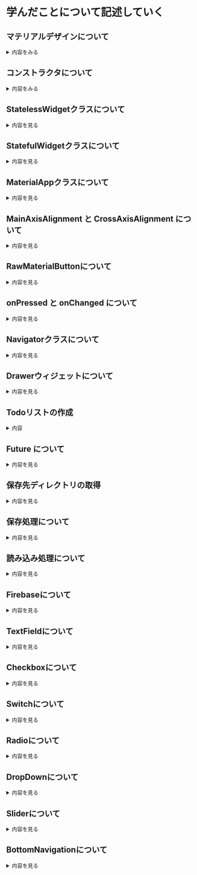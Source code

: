 # 学んだことについて記述していく

## マテリアルデザインについて
<details>
  <summary>内容をみる</summary>

  Flutter は Google が提供する UI フレームワークであり、マテリアルデザイン（Material Design）を標準で採用しています。`MaterialApp`、`Scaffold`、`AppBar` などのウィジェットが提供されており、視覚的一貫性と操作性を保った UI を構築できます。
  
  ---
  
  ## MaterialApp
  
  アプリ全体のテーマやナビゲーション設定を担うウィジェットです。
  
  ```dart
  void main() {
    runApp(MaterialApp(
      title: 'My App',
      theme: ThemeData(
        primarySwatch: Colors.blue,
      ),
      home: MyHomePage(),
    ));
  }
  ```
  
  ---
  
  ## Scaffold
  
  マテリアルデザインの基本レイアウト構造を提供するウィジェットです。
  
  ```dart
  Scaffold(
    appBar: AppBar(title: Text('ホーム')),
    body: Center(child: Text('ようこそ！')),
    floatingActionButton: FloatingActionButton(
      onPressed: () {},
      child: Icon(Icons.add),
    ),
  );
  ```
  
  ---
  
  ## AppBar
  
  画面上部に表示されるアプリバーです。タイトルやアクションアイコンを含めることができます。
  
  ```dart
  AppBar(
    title: Text('タイトル'),
    actions: [
      IconButton(
        icon: Icon(Icons.search),
        onPressed: () {},
      ),
    ],
  )
  ```
  
  ---
  
  ## FloatingActionButton
  
  主なアクションを強調するために使用される円形ボタンです。
  
  ```dart
  FloatingActionButton(
    onPressed: () {
      // アクション処理
    },
    child: Icon(Icons.add),
  )
  ```
  
  ---
  
  ## ボタンの種類
  
  ```dart
  TextButton(
    onPressed: () {},
    child: Text('Text Button'),
  )
  
  ElevatedButton(
    onPressed: () {},
    child: Text('Elevated Button'),
  )
  
  OutlinedButton(
    onPressed: () {},
    child: Text('Outlined Button'),
  )
  ```
  
  ---
  
  ## ThemeData と ColorScheme
  
  アプリ全体の見た目を設定できます。
  
  ```dart
  MaterialApp(
    theme: ThemeData(
      primarySwatch: Colors.indigo,
      brightness: Brightness.light,
    ),
  )
  ```
  
  ColorScheme を使ったカスタマイズ：
  
  ```dart
  theme: ThemeData(
    colorScheme: ColorScheme.fromSeed(seedColor: Colors.teal),
  )
  ```
  
  ---
  
  ## Material 3 (Material You) の利用
  
  Flutter 3.0以降、Material 3 に対応したテーマ指定が可能です。
  
  ```dart
  MaterialApp(
    theme: ThemeData(
      useMaterial3: true,
      colorScheme: ColorScheme.fromSeed(seedColor: Colors.green),
    ),
  )
  ```
  
  ---
  
  ## よく使うマテリアルウィジェット
  
  | ウィジェット名 | 説明 |
  |----------------|------|
  | Card           | 情報のまとまりを示すカード表示 |
  | ListTile       | リスト表示のための標準ウィジェット |
  | Dialog         | ポップアップダイアログ |
  | SnackBar       | 画面下部に一時的に表示される通知 |
  | Drawer         | ナビゲーションドロワー（サイドメニュー） |
  
  ---
  
  ## その他の注意点
  
  - Cupertino ウィジェットとの併用も可能。
  - Flutter Web やデスクトップでもマテリアルデザインをそのまま適用可能。
  - `MaterialApp.router` を使うことで Navigator 2.0 による高度なルーティングが可能。
  
  ---
  
  ## 参考リンク
  
  - https://m3.material.io/
  - https://api.flutter.dev/flutter/material/material-library.html
  - https://docs.flutter.dev/cookbook/design/themes

</details>

## コンストラクタについて
<details>
  <summary>内容をみる</summary>

  FlutterはDart言語で書かれており、クラスのインスタンス化時に使う「コンストラクタ」は非常に重要な概念です。このドキュメントでは、Dartの代表的なコンストラクタの書き方を紹介します。
  
  ---
  
  ## 基本のコンストラクタ
  
  ```dart
  class Person {
    String name;
    int age;
  
    Person(String name, int age) {
      this.name = name;
      this.age = age;
    }
  }
  ```
  
  ### 短縮記法
  
  ```dart
  class Person {
    String name;
    int age;
  
    Person(this.name, this.age);
  }
  ```
  
  ---
  
  ## 名前付きコンストラクタ
  
  ```dart
  class Person {
    String name;
    int age;
  
    Person(this.name, this.age);
  
    Person.guest() {
      name = 'Guest';
      age = 0;
    }
  }
  ```
  
  ---
  
  ## 名前付きパラメータ
  
  ```dart
  class Book {
    String title;
    String author;
  
    Book({required this.title, required this.author});
  }
  
  void main() {
    var b = Book(title: '1984', author: 'George Orwell');
  }
  ```
  
  ---
  
  ## デフォルト値
  
  ```dart
  class User {
    String name;
    bool isAdmin;
  
    User({this.name = 'Guest', this.isAdmin = false});
  }
  ```
  
  ---
  
  ## 初期化リスト（initializer list）
  
  ```dart
  class Point {
    final int x;
    final int y;
  
    Point(int a, int b) : x = a, y = b;
  }
  ```
  
  ---
  
  ## コンストラクタ内での処理
  
  ```dart
  class Timer {
    int seconds;
  
    Timer(int s) {
      if (s < 0) {
        throw ArgumentError('秒数は0以上である必要があります');
      }
      seconds = s;
    }
  }
  ```
  
  ---
  
  ## const コンストラクタ
  
  ```dart
  class Color {
    final int red;
    final int green;
    final int blue;
  
    const Color(this.red, this.green, this.blue);
  }
  
  const black = Color(0, 0, 0);
  ```
  
  ---
  
  ## コンストラクタの構文まとめ
  
  | 構文例                     | 用途                            |
  |----------------------------|---------------------------------|
  | `ClassName()`              | 通常のコンストラクタ            |
  | `ClassName.name()`         | 名前付きコンストラクタ          |
  | `ClassName({required ...})`| 名前付きパラメータ              |
  | `: field = value`          | 初期化リスト（final 変数など）  |
  | `const ClassName(...)`     | イミュータブルな定数生成        |
  
  ---
  
  ## 参考リンク
  
  - https://dart.dev/language/constructors
  - https://docs.flutter.dev/development/data-and-backend/json#creating-model-classes

</details>

## StatelessWidgetクラスについて
<details>
  <summary>内容を見る</summary>
  
  Flutter では UI を構築するために Widget クラスを継承してウィジェットを定義します。その中でも `StatelessWidget` は状態を持たないウィジェットを定義する際に使います。
  
  `StatelessWidget` は、**一度生成されると不変な UI コンポーネント**を表します。状態（State）を持たないため、ユーザーの操作などによって UI を変化させる必要がないときに使用します。
  
  ---
  
  ## 最小の StatelessWidget の例
  
  ```dart
  import 'package:flutter/material.dart';
  
  void main() {
    runApp(MyApp());
  }
  
  class MyApp extends StatelessWidget {
    @override
    Widget build(BuildContext context) {
      return MaterialApp(
        title: 'Stateless Demo',
        home: MyHomePage(),
      );
    }
  }
  
  class MyHomePage extends StatelessWidget {
    @override
    Widget build(BuildContext context) {
      return Scaffold(
        appBar: AppBar(title: Text('ホーム')),
        body: Center(
          child: Text('これは StatelessWidget の例です'),
        ),
      );
    }
  }
  ```
  
  ---
  
  ## 特徴
  
  - クラスは `StatelessWidget` を継承する
  - `build(BuildContext context)` メソッドをオーバーライドする
  - UI を返す
  - 外部から受け取ったパラメータ（final）で UI を構築する
  
  ---
  
  ## プロパティ付きの例
  
  ```dart
  class Greeting extends StatelessWidget {
    final String name;
  
    const Greeting({required this.name});
  
    @override
    Widget build(BuildContext context) {
      return Text('こんにちは、$name さん');
    }
  }
  ```
  
  使用例：
  
  ```dart
  Greeting(name: '太郎');
  ```
  
  ---
  
  ## StatelessWidget と StatefulWidget の違い
  
  | 比較項目       | StatelessWidget                   | StatefulWidget                    |
  |----------------|-----------------------------------|-----------------------------------|
  | 状態管理       | 不可（変更なし）                  | 可能（setStateで変更）            |
  | UIの更新        | 外部からの変更でのみ               | 内部状態の変化でUI更新が可能       |
  | パフォーマンス | 高い                              | 状態更新のたびに再構築が必要       |
  | 用途例         | ラベルやアイコン、ボタンなど      | 入力フォーム、タブ、アニメーションなど |
  
  ---
  
  ## StatelessWidget が適している場面
  
  - 静的なテキストや画像表示
  - 表示内容がプロパティのみで決まる UI
  - 一度表示すれば変更されないウィジェット
  
  ---
  
  ## 参考リンク
  
  - https://api.flutter.dev/flutter/widgets/StatelessWidget-class.html
  - https://docs.flutter.dev/development/ui/widgets-intro

</details>

## StatefulWidgetクラスについて
<details>
  <summary>内容を見る</summary>
  
  Flutter では、状態（State）を持つウィジェットを作成するときに `StatefulWidget` クラスを使います。`StatefulWidget` はユーザー操作やデータの変化に応じて UI を動的に更新できるウィジェットです。
  
  ---
  
  ## StatefulWidget の基本構造
  
  `StatefulWidget` は2つのクラスで構成されます。
  
  1. `StatefulWidget` クラス本体（不変部分）  
  2. 状態を管理する `State` クラス（可変部分）
  
  ---
  
  ## 最小の StatefulWidget の例
  
  ```dart
  import 'package:flutter/material.dart';
  
  void main() {
    runApp(MyApp());
  }
  
  class MyApp extends StatelessWidget {
    @override
    Widget build(BuildContext context) {
      return MaterialApp(
        title: 'Stateful Demo',
        home: CounterPage(),
      );
    }
  }
  
  class CounterPage extends StatefulWidget {
    @override
    _CounterPageState createState() => _CounterPageState();
  }
  
  class _CounterPageState extends State<CounterPage> {
    int _counter = 0;
  
    void _increment() {
      setState(() {
        _counter++;  // 状態を更新するとUIが再構築される
      });
    }
  
    @override
    Widget build(BuildContext context) {
      return Scaffold(
        appBar: AppBar(title: Text('StatefulWidgetの例')),
        body: Center(
          child: Text(
            'ボタンが押された回数: $_counter',
            style: TextStyle(fontSize: 24),
          ),
        ),
        floatingActionButton: FloatingActionButton(
          onPressed: _increment,
          child: Icon(Icons.add),
        ),
      );
    }
  }
  ```
  
  ---
  
  ## 特徴
  
  - `StatefulWidget` は不変であり、実際の状態の変更は `State` クラス内で管理
  - 状態を変化させたいときは `setState()` メソッドを呼び出す
  - `setState()` を呼ぶと `build()` が再実行され、UIが更新される
  
  ---
  
  ## `StatefulWidget` と `StatelessWidget` の違い
  
  | 項目                 | StatefulWidget                     | StatelessWidget                   |
  |----------------------|----------------------------------|---------------------------------|
  | 状態の有無           | 状態を持ち、変更可能              | 状態を持たず不変                 |
  | UIの更新トリガー     | `setState()`で状態を変更すると再構築 | プロパティが変わったときのみ再構築 |
  | 用途例               | 入力フォーム、カウンター、アニメーション | 静的テキストや画像、アイコン     |
  
  ---
  
  ## 状態を持つウィジェット作成のポイント
  
  - `StatefulWidget` クラスは不変で軽量にする  
  - 状態を持つロジックは必ず `State` クラスに書く  
  - UIの再描画は `setState()` で通知する
  
  ---
  
  ## 参考リンク
  
  - https://api.flutter.dev/flutter/widgets/StatefulWidget-class.html  
  - https://docs.flutter.dev/development/ui/interactive  

</details>

## MaterialAppクラスについて
<details>
  <summary>内容を見る</summary>

  `MaterialApp` は Flutter のマテリアルデザインアプリのルートとなるウィジェットです。アプリ全体のテーマ設定やナビゲーション、ローカライズなど、多くの機能を一元的に管理します。
  
  ---
  
  ## 主な役割と特徴
  
  - アプリのタイトルやテーマを設定する
  - ルーティング（画面遷移）の管理
  - ローカライズ（多言語対応）の設定
  - マテリアルデザインの基本設定をまとめる
  - デフォルトのフォントやスタイルを提供
  
  ---
  
  ## 基本的な使い方
  
  ```dart
  import 'package:flutter/material.dart';
  
  void main() {
    runApp(MaterialApp(
      title: 'My Flutter App',
      theme: ThemeData(
        primarySwatch: Colors.blue,
      ),
      home: MyHomePage(),
    ));
  }
  
  class MyHomePage extends StatelessWidget {
    @override
    Widget build(BuildContext context) {
      return Scaffold(
        appBar: AppBar(
          title: Text('ホーム'),
        ),
        body: Center(
          child: Text('MaterialAppの基本例'),
        ),
      );
    }
  }
  ```
  
  ---
  
  ## 主なプロパティ
  
  | プロパティ名        | 説明                                        |
  |--------------------|---------------------------------------------|
  | `title`            | アプリのタイトル（主にタスクスイッチャーに表示） |
  | `theme`            | アプリ全体のテーマを設定（色やフォントなど）       |
  | `darkTheme`        | ダークモード時のテーマ設定                       |
  | `themeMode`        | 明るいテーマとダークテーマの切替設定               |
  | `home`             | 最初に表示するウィジェット                         |
  | `routes`           | 名前付きルートのマップ（画面遷移先の登録）           |
  | `initialRoute`     | 最初に表示するルートの名前                           |
  | `navigatorKey`     | ナビゲーターのグローバルキー                         |
  | `localizationsDelegates` | 多言語対応のためのローカライズデリゲート               |
  | `debugShowCheckedModeBanner` | デバッグ時の「DEBUG」バナーの表示切替（falseで非表示）   |
  | `useMaterial3`     | Material Design 3 (Material You) の有効化           |
  
  ---
  
  ## ルーティング例
  
  ```dart
  MaterialApp(
    initialRoute: '/',
    routes: {
      '/': (context) => HomePage(),
      '/settings': (context) => SettingsPage(),
    },
  )
  ```
  
  ---
  
  ## Material 3 の有効化
  
  Flutter 3.x以降では `useMaterial3` を true にすることで Material You デザインが適用されます。
  
  ```dart
  MaterialApp(
    theme: ThemeData(
      useMaterial3: true,
      colorScheme: ColorScheme.fromSeed(seedColor: Colors.indigo),
    ),
    home: MyHomePage(),
  )
  ```
  
  ---
  
  ## 参考リンク
  
  - https://api.flutter.dev/flutter/material/MaterialApp-class.html  
  - https://docs.flutter.dev/development/ui/widgets/material#materialapp

</details>

## MainAxisAlignment と CrossAxisAlignment について

<details>
  <summary>内容を見る</summary>

  Flutter のレイアウトウィジェット（特に `Row` や `Column`）でよく使う配置方法を指定するための列挙型です。
  
  ---
  
  ## MainAxisAlignment
  
  - メイン軸（`Row` の場合は水平方向、`Column` の場合は垂直方向）に沿った子ウィジェットの配置方法を指定します。
  
  ### 主な値
  
  | 値                   | 説明                             |
  |----------------------|----------------------------------|
  | `start`              | メイン軸の開始位置に揃える       |
  | `end`                | メイン軸の終了位置に揃える       |
  | `center`             | メイン軸の中央に揃える           |
  | `spaceBetween`       | 子ウィジェット間のスペースを均等に配分（端は詰める） |
  | `spaceAround`        | 子ウィジェット間のスペースを均等に配分（端も同等のスペース） |
  | `spaceEvenly`        | 子ウィジェット間のスペースと端のスペースを均等に配分 |
  
  ### 例
  
  ```dart
  Row(
    mainAxisAlignment: MainAxisAlignment.spaceBetween,
    children: [
      Text('左'),
      Text('中央'),
      Text('右'),
    ],
  )
  ```
  
  ---
  
  ## CrossAxisAlignment
  
  - クロス軸（`Row` の場合は垂直方向、`Column` の場合は水平方向）に沿った子ウィジェットの配置方法を指定します。
  
  ### 主な値
  
  | 値                   | 説明                             |
  |----------------------|----------------------------------|
  | `start`              | クロス軸の開始位置に揃える       |
  | `end`                | クロス軸の終了位置に揃える       |
  | `center`             | クロス軸の中央に揃える           |
  | `stretch`            | クロス軸方向に子ウィジェットを引き伸ばす（最大サイズ） |
  | `baseline`           | 文字のベースラインに揃える（テキストがある場合） |
  
  ### 例
  
  ```dart
  Column(
    crossAxisAlignment: CrossAxisAlignment.start,
    children: [
      Text('左揃えテキスト1'),
      Text('左揃えテキスト2'),
    ],
  )
  ```
  
  ---
  
  ## Row と Column のメイン軸とクロス軸
  
  | ウィジェット | メイン軸           | クロス軸           |
  |--------------|--------------------|--------------------|
  | `Row`        | 水平方向（左右）    | 垂直方向（上下）    |
  | `Column`     | 垂直方向（上下）    | 水平方向（左右）    |
  
  ---
  
  ## まとめ
  
  - `mainAxisAlignment` は子ウィジェットの**主方向**の配置を制御
  - `crossAxisAlignment` は子ウィジェットの**直交方向**の配置を制御
  - どちらも適切に設定することで柔軟なレイアウトが可能になる
  
  ---
  
  ## 参考リンク
  
  - https://api.flutter.dev/flutter/rendering/MainAxisAlignment.html  
  - https://api.flutter.dev/flutter/rendering/CrossAxisAlignment.html  
  - https://docs.flutter.dev/development/ui/layout/tutorial#alignment-and-positioning

</details>

## RawMaterialButtonについて

<details>
  <summary>内容を見る</summary>

  `RawMaterialButton` は Flutter のマテリアルデザインボタンの低レベルな構成ウィジェットです。  
  `ElevatedButton` や `TextButton` のような高レベルのボタンウィジェットのカスタマイズ版として使われ、より自由に見た目や動作を細かく制御できます。
  
  ---
  
  ## 特徴
  
  - ボタンのビルドに必要な最低限の機能を持つ
  - デフォルトのスタイルはなく、見た目を完全に自由にカスタマイズ可能
  - サイズ、形状、色、影、マテリアルの効果を自分で設定する必要がある
  - 高度なカスタムボタンを作りたいときに利用
  
  ---
  
  ## 基本的な使い方
  
  ```dart
  RawMaterialButton(
    onPressed: () {
      print('RawMaterialButton pressed');
    },
    fillColor: Colors.blue,
    shape: RoundedRectangleBorder(
      borderRadius: BorderRadius.circular(12.0),
    ),
    constraints: BoxConstraints(
      minWidth: 100,
      minHeight: 40,
    ),
    child: Text(
      'カスタムボタン',
      style: TextStyle(color: Colors.white),
    ),
  )
  ```
  
  ---
  
  ## 主なプロパティ
  
  | プロパティ名      | 説明                                      |
  |------------------|-------------------------------------------|
  | `onPressed`      | ボタンが押されたときのコールバック       |
  | `onLongPress`    | 長押し時のコールバック                    |
  | `fillColor`      | ボタンの背景色                            |
  | `shape`          | ボタンの形状（角丸や丸形など）            |
  | `elevation`      | ボタンの影の高さ                          |
  | `constraints`    | サイズの制約（最小・最大幅や高さ）        |
  | `padding`        | 内側の余白                                |
  | `child`          | ボタン内に表示するウィジェット            |
  | `focusColor`     | フォーカス時の色                          |
  | `hoverColor`     | ホバー時の色（Webやデスクトップ用）      |
  | `highlightColor` | 押下時のハイライト色                      |
  
  ---
  
  ## 注意点
  
  - スタイルや動作を自分で細かく設定する必要があるため、通常は `ElevatedButton` などの高レベルボタンで十分な場合が多い
  - `RawMaterialButton` はカスタムUIや特殊なアニメーションを実装したい場合に使うことが多い
  
  ---
  
  ## 参考リンク
  
  - https://api.flutter.dev/flutter/material/RawMaterialButton-class.html  
  - https://flutter.dev/docs/development/ui/widgets/material#rawmaterialbutton


</details>

## onPressed と onChanged について

<details>
  <summary>内容を見る</summary>

  Flutter のウィジェットでユーザー操作に応じて処理を行うために使うコールバック関数の代表例が `onPressed` と `onChanged` です。
  
  ---
  
  ## onPressed
  
  - 主に **ボタン系ウィジェット**（`ElevatedButton`、`TextButton`、`IconButton`、`RawMaterialButton` など）で使用される  
  - ボタンが「押されたとき」に呼ばれる関数（コールバック）を設定する  
  - 型は `void Function()?`（戻り値なし、引数なしの関数）  
  - `null` を渡すとボタンが無効化される（押せなくなる）
  
  ### 例
  
  ```dart
  ElevatedButton(
    onPressed: () {
      print('ボタンが押されました');
    },
    child: Text('押してね'),
  )
  ```
  
  ---
  
  ## onChanged
  
  - 主に **入力系ウィジェット**（`TextField`、`Slider`、`Switch`、`DropdownButton` など）で使われる  
  - ユーザーが値を変更したときに呼ばれるコールバック  
  - 型は変更対象に応じて異なるが、一般的には引数に新しい値を受け取り戻り値なしの関数  
  
  ### 例：TextField
  
  ```dart
  TextField(
    onChanged: (String value) {
      print('入力値が変更されました: $value');
    },
  )
  ```
  
  ### 例：Slider
  
  ```dart
  Slider(
    value: _currentValue,
    min: 0,
    max: 100,
    onChanged: (double newValue) {
      setState(() {
        _currentValue = newValue;
      });
    },
  )
  ```
  
  ---
  
  ## 違いのまとめ
  
  | 項目         | onPressed                  | onChanged                          |
  |--------------|----------------------------|----------------------------------|
  | 対象ウィジェット | ボタン系                     | 入力系（TextField、Sliderなど）     |
  | 呼び出しタイミング | ボタンが押された瞬間          | ユーザーが値を変更したとき           |
  | 関数の引数    | なし                       | 新しい値（型はウィジェットによる）  |
  | 役割         | イベントのトリガー           | 値の変更を監視・反映                |
  
  ---
  
  ## 参考リンク
  
  - https://api.flutter.dev/flutter/material/ElevatedButton/onPressed.html  
  - https://api.flutter.dev/flutter/widgets/TextField/onChanged.html  
  - https://docs.flutter.dev/development/ui/interactive  


</details>

## Navigatorクラスについて

<details>
  <summary>内容を見る</summary>

   [Navigatorクラス](https://github.com/9kaede12/MobileAppDev/blob/main/Navigator.dart)
   
  `Navigator` は Flutter の画面遷移（ルーティング）を管理するクラスです。  
  スタック構造を使い、画面（ページ）を積み重ねたり戻ったりする操作を扱います。
  
  ---
  
  ## 基本的な役割
  
  - 新しい画面を「プッシュ（積む）」して遷移する  
  - 現在の画面を「ポップ（取り除く）」して戻る  
  - 画面遷移の履歴（スタック）を管理
  
  ---
  
  ## 画面遷移の基本例
  
  ```dart
  // 画面Aから画面Bへ遷移する
  Navigator.push(
    context,
    MaterialPageRoute(builder: (context) => ScreenB()),
  );
  
  // 画面Bから前の画面に戻る
  Navigator.pop(context);
  ```
  
  ---
  
  ## push と pop の説明
  
  | メソッド       | 説明                        |
  |----------------|-----------------------------|
  | `push`         | 新しい画面をスタックに積む  |
  | `pop`          | 現在の画面をスタックから外す（前の画面に戻る） |
  | `pushReplacement` | 現在の画面を新しい画面で置き換える（戻れなくなる） |
  | `pushNamed`    | 名前付きルートで遷移する    |
  | `popUntil`     | 指定した条件の画面まで戻る  |
  
  ---
  
  ## 名前付きルートの使用例
  
  `MaterialApp` の `routes` にルート名とウィジェットを登録しておく
  
  ```dart
  MaterialApp(
    initialRoute: '/',
    routes: {
      '/': (context) => HomePage(),
      '/settings': (context) => SettingsPage(),
    },
  );
  ```
  
  画面遷移は
  
  ```dart
  Navigator.pushNamed(context, '/settings');
  ```
  
  ---
  
  ## 戻り値を受け取る遷移
  
  画面Bから戻る際に結果を返し、画面Aで受け取る例
  
  ```dart
  // 画面A
  final result = await Navigator.push(
    context,
    MaterialPageRoute(builder: (context) => ScreenB()),
  );
  print('画面Bからの結果: $result');
  ```
  
  ```dart
  // 画面B
  Navigator.pop(context, 'データを返す');
  ```
  
  ---
  
  ## Navigatorのグローバルキー
  
  複雑なアプリで Navigator にアクセスしたい場合に使う
  
  ```dart
  final GlobalKey<NavigatorState> navigatorKey = GlobalKey<NavigatorState>();
  
  MaterialApp(
    navigatorKey: navigatorKey,
    home: HomePage(),
  );
  
  // キーからNavigatorを使う
  navigatorKey.currentState?.pushNamed('/settings');
  ```
  
  ---
  
  ## 参考リンク
  
  - https://api.flutter.dev/flutter/widgets/Navigator-class.html  
  - https://docs.flutter.dev/cookbook/navigation/navigation-basics  
  - https://flutter.dev/docs/development/ui/navigation

</details>

## Drawerウィジェットについて

<details>
  <summary>内容を見る</summary>

  `Drawer` は画面の左（または右）側からスライドインするナビゲーション用のサイドメニューです。  
  マテリアルデザインで一般的に使われるナビゲーションメニューとして利用されます。
  
  ---
  
  ## 基本的な使い方
  
  `Scaffold` の `drawer` プロパティに `Drawer` ウィジェットを指定します。
  
  ```dart
  Scaffold(
    appBar: AppBar(
      title: Text('Drawer の例'),
    ),
    drawer: Drawer(
      child: ListView(
        padding: EdgeInsets.zero,
        children: [
          DrawerHeader(
            decoration: BoxDecoration(
              color: Colors.blue,
            ),
            child: Text(
              'メニュー',
              style: TextStyle(
                color: Colors.white,
                fontSize: 24,
              ),
            ),
          ),
          ListTile(
            leading: Icon(Icons.home),
            title: Text('ホーム'),
            onTap: () {
              // 画面遷移や処理をここに記述
              Navigator.pop(context); // Drawerを閉じる
            },
          ),
          ListTile(
            leading: Icon(Icons.settings),
            title: Text('設定'),
            onTap: () {
              Navigator.pop(context);
            },
          ),
        ],
      ),
    ),
    body: Center(child: Text('Drawerを使ったレイアウト')),
  );
  ```
  
  ---
  
  ## 主な構成要素
  
  | ウィジェット名   | 説明                                   |
  |------------------|----------------------------------------|
  | `Drawer`         | サイドメニュー全体のコンテナ           |
  | `DrawerHeader`   | Drawerのヘッダー部分（ユーザー情報等） |
  | `ListView`       | メニュー項目をリスト表示                 |
  | `ListTile`       | メニューの各アイテム                     |
  
  ---
  
  ## Drawerの開閉操作
  
  - アプリバーの左上に自動的にハンバーガーメニューアイコンが表示される  
  - アイコンや画面端をスワイプすることで開閉可能  
  - `Navigator.pop(context)` で Drawer を閉じる
  
  ---
  
  ## 右側にDrawerを表示する場合
  
  `Scaffold` の `endDrawer` プロパティに指定します。
  
  ```dart
  Scaffold(
    endDrawer: Drawer(
      // 右側からスライドインするDrawer
    ),
  );
  ```
  
  ---
  
  ## Drawerのカスタマイズ
  
  - 背景色や形状は `Drawer` 内のコンテナや装飾で自由に設定可能  
  - メニューアイテムは `ListTile` を複数使い、アイコンやテキスト、タップ時の処理を指定する
  
  ---
  
  ## 参考リンク
  
  - https://api.flutter.dev/flutter/material/Drawer-class.html  
  - https://docs.flutter.dev/cookbook/design/drawer  
  - https://flutter.dev/docs/cookbook/design/navigation-drawer


</details>

## Todoリストの作成
<details>
   <summary>内容</summary>

   [flutterstudio](https://flutterstudio.app/)を参考にウィジェットを選びました。  
   ウィジェットを組み合わせていく上で、つまづいたところに関してはchatgptを活用して解決を行なっていきました。  
   ### 現状の機能
   1. チェックボックスの追加
      チェックボックスを追加してチェックをつけるとタスクに取り消し線が入ります。
   2. 削除ボタンの追加
      削除ボタンを追加して終わったタスクを消すことができるようにしました。
   3. ファイルの保存・読み込み処理の追加
      保存と読み込みボタンを追加して、登録したタスクをファイルに保存・読み込みができるようにしました。
   
   実際のコードは[こちら](https://github.com/9kaede12/MobileAppDev/blob/main/TodoList.dart)です。
</details>

## Future について

<details>
  <summary>内容を見る</summary>

  `Future` は Dart における非同期処理の結果を表すオブジェクトです。  
  非同期処理の完了（成功または失敗）を待ち、その結果を受け取るために使います。
  
  ---
  
  ## Futureの基本概念
  
  - 非同期処理の完了後に値を返すことを約束するオブジェクト  
  - 処理が成功すれば値を返し、失敗すればエラーを返す  
  - まだ完了していない処理を表すため、すぐに結果は得られない
  
  ---
  
  ## Futureの生成例
  
  ```dart
  Future<String> fetchUserOrder() {
    return Future.delayed(Duration(seconds: 2), () => 'コーヒー');
  }
  ```
  
  上記は、2秒後に文字列 `'コーヒー'` を返す Future を返します。
  
  ---
  
  ## Futureの利用方法
  
  ### 1. `then` と `catchError` を使う
  
  ```dart
  fetchUserOrder().then((order) {
    print('注文: $order');
  }).catchError((error) {
    print('エラー: $error');
  });
  ```
  
  ### 2. `async` / `await` を使う（推奨）
  
  ```dart
  Future<void> example() async {
    try {
      String order = await fetchUserOrder();
      print('注文: $order');
    } catch (error) {
      print('エラー: $error');
    }
  }
  ```
  
  ---
  
  ## Futureの状態
  
  | 状態           | 説明                       |
  |----------------|----------------------------|
  | Uncompleted    | 処理がまだ完了していない状態 |
  | Completed      | 処理が成功し結果が得られた状態 |
  | Completed with Error | 処理が失敗しエラーが発生した状態 |
  
  ---
  
  ## FutureとUIの連携
  
  Flutterでは、`FutureBuilder` ウィジェットを使って非同期処理の結果をUIに反映できます。
  
  ```dart
  FutureBuilder<String>(
    future: fetchUserOrder(),
    builder: (context, snapshot) {
      if (snapshot.connectionState == ConnectionState.waiting) {
        return CircularProgressIndicator();
      } else if (snapshot.hasError) {
        return Text('エラー: ${snapshot.error}');
      } else if (snapshot.hasData) {
        return Text('注文: ${snapshot.data}');
      } else {
        return Text('データなし');
      }
    },
  );
  ```
  
  ---
  
  ## まとめ
  
  - `Future` は非同期処理の結果を表現するオブジェクト  
  - `async` / `await` で直感的に非同期処理を書ける  
  - UIで非同期処理結果を扱う場合は `FutureBuilder` が便利
  
  ---
  
  ## 参考リンク
  
  - https://dart.dev/codelabs/async-await  
  - https://api.flutter.dev/flutter/widgets/FutureBuilder-class.html  
  - https://docs.flutter.dev/cookbook/networking/fetch-data


</details>

## 保存先ディレクトリの取得

<details>
  <summary>内容を見る</summary>

  Flutterアプリで**ファイルの読み書き**を行う際には、ユーザーがアクセスできるディレクトリではなく、  
  アプリ専用の「**書き込み可能なディレクトリ**」を使う必要があります。
  
  そのために使うのが、`path_provider` パッケージの `getApplicationDocumentsDirectory()` メソッドです。
  
  ---
  
  ### 使用例
  
  ```dart
  import 'package:path_provider/path_provider.dart';
  
  Future<void> getDirectoryPath() async {
    final dir = await getApplicationDocumentsDirectory();
    print('保存先ディレクトリ: ${dir.path}');
  }
  ```
  このコードでは、非同期でディレクトリを取得し、アプリ内のファイル保存場所として使用できます。

</details>

## 保存処理について

<details>
  <summary>内容を見る</summary>

  Flutterアプリでタスクリストなどのデータをローカルに保存する際、  
  データを **JSON形式** に変換してテキストファイルに書き込むのが一般的です。
  
  以下はその一例です。
  
  ---
  
  ### 処理内容
  
  1. `List<Task>` → `List<Map<String, dynamic>>` に変換（`toJson()`）
  2. それを `jsonEncode()` で文字列に変換
  3. ファイルに書き込む（`writeAsString()`）
  
  ---
  
  ### 保存処理のコード例
  
  ```dart
  final jsonStr = jsonEncode(_tasks.map((t) => t.toJson()).toList());
  await file.writeAsString(jsonStr);
  ```
</details>

## 読み込み処理について

<details>
  <summary>内容を見る</summary>

  Flutterアプリで保存したJSONファイルからタスクリストを読み込む際の基本的な処理です。
  
  ---
  
  ### 処理の流れ
  
  1. ファイルを非同期でテキストとして読み込む  
  2. 読み込んだJSON文字列を `jsonDecode()` で `List<Map>` に変換  
  3. 各Mapを `Task.fromJson()` で `Task` インスタンスに復元  
  4. 既存の `_tasks` リストをクリアし、新しいタスク群で更新  
  5. `setState()` を呼んでUIを更新
  
  ---
  
  ### コード例
  
  ```dart
  final contents = await file.readAsString();
  final jsonData = jsonDecode(contents);
  _tasks.clear();
  _tasks.addAll((jsonData as List).map((e) => Task.fromJson(e)));
  setState(() {});
  ```
</details>

## Firebaseについて
<details>
  <summary>内容を見る</summary>

  FirebaseはFlutterと同じくGoogleが中心となって開発を進めているため、相性の良い組み合わせと言えます。

  ### Firebaseに登録
  Firebaseにアカウント登録していない場合は、[Firebase](https://firebase.google.com/?hl=ja) このリンクから登録ができます。
</details>

## TextFieldについて
<details>
  <summary>内容を見る</summary>

  `TextField` は Flutter でテキスト入力を行うための基本的なウィジェットです。  
  フォーム、検索バー、チャット欄など、あらゆる入力インターフェースで使用されます。
  
  ---
  
  ## 基本的な使い方
  
  ```dart
  TextField(
    decoration: InputDecoration(
      labelText: 'ユーザー名',
      border: OutlineInputBorder(),
    ),
  )
  ```
  
  ---
  
  ## 主なプロパティ
  
  | プロパティ名         | 説明 |
  |----------------------|------|
  | `controller`         | 入力値を取得・操作するための `TextEditingController` を指定 |
  | `onChanged`          | 入力値が変更されたときに呼ばれるコールバック |
  | `onSubmitted`        | キーボードの「完了」や「Enter」が押されたときに呼ばれる |
  | `decoration`         | プレースホルダやラベル、アイコンなどの装飾を指定 |
  | `keyboardType`       | 入力タイプ（例: `TextInputType.number`）を指定 |
  | `obscureText`        | パスワード入力などで文字を伏せる場合に使用（true にする） |
  | `maxLines`           | 入力可能な行数（デフォルトは1） |
  | `enabled`            | 入力を無効化する（false にすると読み取り専用） |
  
  ---
  
  ## 入力値の取得と制御：TextEditingController の利用
  
  ```dart
  final TextEditingController _controller = TextEditingController();
  
  TextField(
    controller: _controller,
  )
  
  ...
  
  // 入力値を取得
  print(_controller.text);
  
  // 入力値を設定
  _controller.text = '初期値';
  ```
  
  ---
  
  ## onChanged の利用例
  
  ```dart
  TextField(
    onChanged: (text) {
      print('現在の入力: $text');
    },
  )
  ```
  
  ---
  
  ## パスワード入力にする
  
  ```dart
  TextField(
    obscureText: true,
    decoration: InputDecoration(
      labelText: 'パスワード',
    ),
  )
  ```
  
  ---
  
  ## 装飾を追加する（InputDecoration）
  
  ```dart
  TextField(
    decoration: InputDecoration(
      labelText: '検索',
      hintText: 'キーワードを入力',
      prefixIcon: Icon(Icons.search),
      border: OutlineInputBorder(),
    ),
  )
  ```
  
  ---
  
  ## TextFormField との違い
  
  | ウィジェット名     | 用途・特徴 |
  |--------------------|------------|
  | `TextField`        | 軽量な入力欄。単体で使用可能。 |
  | `TextFormField`    | フォーム用。バリデーションや `Form` と連携可能。 |
  
  ---
  
  ## 注意点
  
  - 複雑なバリデーションやフォーム管理を行う場合は `TextFormField` + `Form` を使うのが推奨
  - 必要に応じてフォーカス制御には `FocusNode` を使う
  
  ---
  
  ## 参考リンク
  
  - https://api.flutter.dev/flutter/material/TextField-class.html  
  - https://docs.flutter.dev/cookbook/forms/text-input  
  - https://dart.dev/guides/libraries/library-tour#implementing-advanced-forms

</details>

## Checkboxについて
<details>
  <summary>内容を見る</summary>

  `Checkbox` はオン・オフの状態を切り替えるトグル（チェックボックス）ウィジェットです。  
  ユーザーによる選択・非選択の状態を管理するために使用されます。
  
  ---
  
  ## 基本的な使い方
  
  ```dart
  bool _isChecked = false;
  
  Checkbox(
    value: _isChecked,
    onChanged: (bool? newValue) {
      setState(() {
        _isChecked = newValue!;
      });
    },
  )
  ```
  
  ---
  
  ## 主なプロパティ
  
  | プロパティ名     | 説明 |
  |------------------|------|
  | `value`          | チェック状態（`true` / `false`）を指定 |
  | `onChanged`      | チェック状態が変更されたときに呼ばれる関数 |
  | `activeColor`    | チェック時の色 |
  | `checkColor`     | チェックマーク自体の色 |
  | `tristate`       | `null` を含む三状態 (`true`, `false`, `null`) を許可するかどうか |
  
  ---
  
  ## Checkbox と Text を組み合わせる（Row を使用）
  
  ```dart
  Row(
    children: [
      Checkbox(
        value: _isChecked,
        onChanged: (bool? value) {
          setState(() {
            _isChecked = value!;
          });
        },
      ),
      Text('利用規約に同意する'),
    ],
  )
  ```
  
  ---
  
  ## 三状態チェックボックスの例（`tristate`）
  
  ```dart
  bool? _isChecked = null;
  
  Checkbox(
    value: _isChecked,
    tristate: true,
    onChanged: (bool? value) {
      setState(() {
        _isChecked = value;
      });
    },
  )
  ```
  
  ---
  
  ## チェックボックスの無効化（`onChanged: null`）
  
  ```dart
  Checkbox(
    value: true,
    onChanged: null, // 無効化されてユーザー操作不可
  )
  ```
  
  ---
  
  ## チェックボックスとリスト（ListTile）を組み合わせる
  
  ```dart
  CheckboxListTile(
    title: Text('メール通知を受け取る'),
    value: _isChecked,
    onChanged: (bool? value) {
      setState(() {
        _isChecked = value!;
      });
    },
  )
  ```
  
  ---
  
  ## 注意点
  
  - `Checkbox` はステート（状態）を管理するため、`StatefulWidget` 内で使うのが一般的  
  - 状態の管理には `StatefulWidget` または状態管理パッケージ（Provider, Riverpod など）を利用可能  
  - ユーザーが誤って無効状態と誤解しないよう、無効化する場合は適切に説明をつけると良い
  
  ---
  
  ## 参考リンク
  
  - https://api.flutter.dev/flutter/material/Checkbox-class.html  
  - https://api.flutter.dev/flutter/material/CheckboxListTile-class.html  
  - https://docs.flutter.dev/cookbook/forms/checkbox

</details>

## Switchについて
<details>
  <summary>内容を見る</summary>

  `Switch` は 2 状態（オン/オフ）を切り替えるためのトグルスイッチです。  
  設定画面などでよく使われます。
  
  ---
  
  ## 基本的な使い方
  
  ```dart
  bool _isSwitched = false;
  
  Switch(
    value: _isSwitched,
    onChanged: (bool value) {
      setState(() {
        _isSwitched = value;
      });
    },
  )
  ```
  
  ---
  
  ## 主なプロパティ
  
  | プロパティ名     | 説明 |
  |------------------|------|
  | `value`          | スイッチの現在の状態（`true` / `false`）を指定 |
  | `onChanged`      | 状態が変更されたときに呼ばれる関数 |
  | `activeColor`    | スイッチがオンのときの色 |
  | `activeTrackColor` | トラック部分の色（オン時） |
  | `inactiveThumbColor` | スイッチがオフのときのつまみの色 |
  | `inactiveTrackColor` | オフ時のトラックの色 |
  
  ---
  
  ## Switch とテキストの組み合わせ（Row を使用）
  
  ```dart
  Row(
    mainAxisAlignment: MainAxisAlignment.spaceBetween,
    children: [
      Text('通知を受け取る'),
      Switch(
        value: _isSwitched,
        onChanged: (bool value) {
          setState(() {
            _isSwitched = value;
          });
        },
      ),
    ],
  )
  ```
  
  ---
  
  ## 無効化されたスイッチ
  
  ```dart
  Switch(
    value: true,
    onChanged: null, // 無効（ユーザー操作不可）
  )
  ```
  
  ---
  
  ## SwitchListTile を使った例
  
  ```dart
  SwitchListTile(
    title: Text('Bluetooth'),
    subtitle: Text('Bluetooth機能を有効にする'),
    value: _isSwitched,
    onChanged: (bool value) {
      setState(() {
        _isSwitched = value;
      });
    },
  )
  ```
  
  ---
  
  ## 注意点
  
  - `Switch` は `StatefulWidget` 内で使用して状態を保持・更新するのが基本です  
  - 単独で使うよりも `SwitchListTile` でラベルや説明と一緒に表示する方が UI 的に親切です  
  - タップ領域はスイッチのみに限定されるため、`ListTile` で領域を広げることができます
  
  ---
  
  ## 参考リンク
  
  - https://api.flutter.dev/flutter/material/Switch-class.html  
  - https://api.flutter.dev/flutter/material/SwitchListTile-class.html  
  - https://docs.flutter.dev/cookbook/forms/switch

</details>

## Radioについて
<details>
  <summary>内容を見る</summary>

  `Radio` は複数の選択肢の中から **1つだけ** を選ぶためのウィジェットです。  
  性別選択や支払い方法など、排他的な選択が必要な場面で使われます。
  
  ---
  
  ## 基本的な使い方
  
  ```dart
  int _selectedValue = 1;
  
  Radio(
    value: 1,
    groupValue: _selectedValue,
    onChanged: (int? value) {
      setState(() {
        _selectedValue = value!;
      });
    },
  )
  ```
  
  - `value`: この Radio ボタンの値
  - `groupValue`: 現在選択されている値
  - `onChanged`: ユーザーが選択を変更したときに呼ばれる
  
  ---
  
  ## 複数の Radio を並べる
  
  ```dart
  Column(
    children: <Widget>[
      Radio(
        value: 1,
        groupValue: _selectedValue,
        onChanged: (int? value) {
          setState(() {
            _selectedValue = value!;
          });
        },
      ),
      Radio(
        value: 2,
        groupValue: _selectedValue,
        onChanged: (int? value) {
          setState(() {
            _selectedValue = value!;
          });
        },
      ),
    ],
  )
  ```
  
  ---
  
  ## ラベル付き：RadioListTile の使用
  
  ```dart
  RadioListTile<int>(
    title: Text('男性'),
    value: 1,
    groupValue: _selectedValue,
    onChanged: (int? value) {
      setState(() {
        _selectedValue = value!;
      });
    },
  )
  ```
  
  - `RadioListTile` を使うことで、ラベルやサブタイトルを含む選択肢が簡単に実装可能
  
  ---
  
  ## 主なプロパティ
  
  | プロパティ名     | 説明 |
  |------------------|------|
  | `value`          | 選択肢ごとの値 |
  | `groupValue`     | 現在選ばれている値 |
  | `onChanged`      | 選択が変わったときに呼ばれるコールバック |
  | `activeColor`    | 選択中のラジオボタンの色 |
  | `toggleable`     | 選択済みの値をタップして選択解除可能にする（デフォルト: false） |
  
  ---
  
  ## 選択肢を列挙型（enum）で扱う例
  
  ```dart
  enum Gender { male, female }
  
  Gender _gender = Gender.male;
  
  Radio<Gender>(
    value: Gender.male,
    groupValue: _gender,
    onChanged: (Gender? value) {
      setState(() {
        _gender = value!;
      });
    },
  )
  ```
  
  ---
  
  ## 無効な状態の Radio（onChanged: null）
  
  ```dart
  Radio(
    value: 1,
    groupValue: _selectedValue,
    onChanged: null, // 無効化
  )
  ```
  
  ---
  
  ## 注意点
  
  - `groupValue` を全ての `Radio` に共通で持たせることで、**どの選択肢が選ばれているか** を管理します  
  - ラジオボタンは「1つだけ選ばせる」用途に限定してください（複数選択には `Checkbox` を使用）  
  - 複数の選択肢には `Column` や `ListView` を使って縦に並べるのが一般的です
  
  ---
  
  ## 参考リンク
  
  - https://api.flutter.dev/flutter/material/Radio-class.html  
  - https://api.flutter.dev/flutter/material/RadioListTile-class.html  
  - https://docs.flutter.dev/cookbook/forms/radio

</details>

## DropDownについて
<details>
  <summary>内容を見る</summary>

  `DropdownButton` は、選択肢のリストから **1つを選択** するためのドロップダウンメニューを提供するウィジェットです。
  
  ---
  
  ## 基本的な使い方
  
  ```dart
  String _selectedValue = 'A';
  
  DropdownButton<String>(
    value: _selectedValue,
    items: <String>['A', 'B', 'C']
        .map<DropdownMenuItem<String>>((String value) {
      return DropdownMenuItem<String>(
        value: value,
        child: Text(value),
      );
    }).toList(),
    onChanged: (String? newValue) {
      setState(() {
        _selectedValue = newValue!;
      });
    },
  )
  ```
  
  ---
  
  ## 主なプロパティ
  
  | プロパティ名         | 説明 |
  |----------------------|------|
  | `value`              | 現在選択されている値 |
  | `items`              | 選択肢のリスト（`DropdownMenuItem` のリスト） |
  | `onChanged`          | 値が変更されたときに呼ばれるコールバック |
  | `hint`               | 値が選択されていない場合に表示するヒントウィジェット |
  | `icon`               | ドロップダウンアイコン（デフォルトは下向き矢印） |
  | `isExpanded`         | true にすると横幅を親に合わせて拡張 |
  | `underline`          | ドロップダウンの下線をカスタマイズ |
  
  ---
  
  ## 値が未選択のときの表示（hint）
  
  ```dart
  String? _selectedValue;
  
  DropdownButton<String>(
    value: _selectedValue,
    hint: Text('選択してください'),
    items: ['赤', '青', '緑'].map((String color) {
      return DropdownMenuItem<String>(
        value: color,
        child: Text(color),
      );
    }).toList(),
    onChanged: (String? newValue) {
      setState(() {
        _selectedValue = newValue;
      });
    },
  )
  ```
  
  ---
  
  ## 無効化されたドロップダウン（onChanged: null）
  
  ```dart
  DropdownButton<String>(
    value: 'A',
    items: ['A', 'B', 'C'].map((String value) {
      return DropdownMenuItem<String>(
        value: value,
        child: Text(value),
      );
    }).toList(),
    onChanged: null, // ユーザー操作を無効化
  )
  ```
  
  ---
  
  ## 複雑な UI 要素の例（リストにアイコンを含める）
  
  ```dart
  DropdownButton<String>(
    value: _selectedValue,
    items: [
      DropdownMenuItem(
        value: 'car',
        child: Row(
          children: [
            Icon(Icons.directions_car),
            SizedBox(width: 8),
            Text('車'),
          ],
        ),
      ),
      DropdownMenuItem(
        value: 'bike',
        child: Row(
          children: [
            Icon(Icons.directions_bike),
            SizedBox(width: 8),
            Text('自転車'),
          ],
        ),
      ),
    ],
    onChanged: (String? value) {
      setState(() {
        _selectedValue = value!;
      });
    },
  )
  ```
  
  ---
  
  ## 注意点
  
  - `DropdownButton` は必ず `StatefulWidget` で使用し、選択状態を保持する必要があります。
  - `items` に指定するリストの `value` は、`value` プロパティと一致する必要があります。
  - メニューが小さい場合でも、`isExpanded: true` を使って UI の幅を整えると見やすくなります。
  - 項目数が多い場合、スクロールできるカスタムドロップダウンの実装が必要になる場合があります。
  
  ---
  
  ## 参考リンク
  
  - https://api.flutter.dev/flutter/material/DropdownButton-class.html  
  - https://docs.flutter.dev/cookbook/forms/dropdown

</details>

## Sliderについて
<details>
  <summary>内容を見る</summary>

  `Slider` は、ユーザーが **連続的または離散的な値** を指定できるスライダー入力です。  
  音量や明るさの調整、数値範囲の選択などに使用されます。
  
  ---
  
  ## 基本的な使い方（連続値）
  
  ```dart
  double _sliderValue = 20;
  
  Slider(
    value: _sliderValue,
    min: 0,
    max: 100,
    onChanged: (double newValue) {
      setState(() {
        _sliderValue = newValue;
      });
    },
  )
  ```
  
  ---
  
  ## 主なプロパティ
  
  | プロパティ名   | 説明 |
  |----------------|------|
  | `value`        | 現在の値 |
  | `min`          | 最小値 |
  | `max`          | 最大値 |
  | `onChanged`    | 値が変更されたときのコールバック |
  | `divisions`    | 分割数（指定すると離散値になる） |
  | `label`        | 値の表示（`divisions` が指定されたときに有効） |
  | `activeColor`  | スライダーの有効部分の色 |
  | `inactiveColor`| スライダーの無効部分の色 |
  
  ---
  
  ## 離散値での使用（ステップ付き）
  
  ```dart
  double _sliderValue = 2;
  
  Slider(
    value: _sliderValue,
    min: 1,
    max: 5,
    divisions: 4, // 1〜5 の 5 段階
    label: _sliderValue.round().toString(),
    onChanged: (double newValue) {
      setState(() {
        _sliderValue = newValue;
      });
    },
  )
  ```
  
  ---
  
  ## 無効状態のスライダー
  
  ```dart
  Slider(
    value: 50,
    min: 0,
    max: 100,
    onChanged: null, // ユーザー操作を無効化
  )
  ```
  
  ---
  
  ## スライダーのカスタマイズ（色）
  
  ```dart
  Slider(
    value: _sliderValue,
    min: 0,
    max: 10,
    activeColor: Colors.green,
    inactiveColor: Colors.grey,
    onChanged: (double value) {
      setState(() {
        _sliderValue = value;
      });
    },
  )
  ```
  
  ---
  
  ## 値の表示を工夫する例
  
  ```dart
  Text('値: ${_sliderValue.toStringAsFixed(1)}')
  ```
  
  スライダーの値をリアルタイムに表示するには、別のウィジェット（`Text` など）で `value` を監視するのが一般的です。
  
  ---
  
  ## 注意点
  
  - `Slider` は `StatefulWidget` として使用し、`value` を状態管理する必要があります。
  - `divisions` を指定しない場合、スライダーは連続値を返します。
  - `label` はツールチップのように値を表示できますが、`divisions` を設定していないと機能しません。
  - 同時に複数の値を選ぶ用途には `RangeSlider` を使うことが推奨されます。
  
  ---
  
  ## 関連ウィジェット
  
  - `RangeSlider`：2点間の範囲を選ぶスライダー  
  - `SliderTheme`：Slider のテーマ・スタイルを詳細にカスタマイズ可能  
  
  ---
  
  ## 参考リンク
  
  - https://api.flutter.dev/flutter/material/Slider-class.html  
  - https://docs.flutter.dev/cookbook/forms/slider  
  - https://api.flutter.dev/flutter/material/RangeSlider-class.html

</details>

## BottomNavigationについて
<details>
  <summary>内容を見る</summary>

  `BottomNavigationBar` は、アプリ下部に配置するナビゲーションバーで、**2～5 個のナビゲーション項目（タブ）を切り替える** UI に用いられます。
  
  ---
  
  ## 基本的な使い方
  
  ```dart
  int _currentIndex = 0;
  
  Scaffold(
    body: _screens[_currentIndex],
    bottomNavigationBar: BottomNavigationBar(
      currentIndex: _currentIndex,
      onTap: (int index) {
        setState(() {
          _currentIndex = index;
        });
      },
      items: [
        BottomNavigationBarItem(
          icon: Icon(Icons.home),
          label: 'ホーム',
        ),
        BottomNavigationBarItem(
          icon: Icon(Icons.search),
          label: '検索',
        ),
        BottomNavigationBarItem(
          icon: Icon(Icons.person),
          label: 'マイページ',
        ),
      ],
    ),
  )
  ```
  
  ---
  
  ## 主なプロパティ
  
  | プロパティ名         | 説明 |
  |----------------------|------|
  | `items`              | ナビゲーション項目のリスト（2～5個） |
  | `currentIndex`       | 現在アクティブなタブのインデックス |
  | `onTap`              | タブがタップされたときの処理（インデックスが渡される） |
  | `type`               | バーのタイプ（`fixed` or `shifting`） |
  | `selectedItemColor`  | 選択中アイテムの色 |
  | `unselectedItemColor`| 未選択アイテムの色 |
  | `backgroundColor`    | ナビゲーションバー全体の背景色 |
  | `iconSize`           | アイコンサイズ |
  
  ---
  
  ## `type` の違い
  
  ### `BottomNavigationBarType.fixed`
  
  - アイテム数が **4以下** の場合のデフォルト。
  - 全ての項目が常に表示される。
  - 背景色は共有。
  
  ```dart
  type: BottomNavigationBarType.fixed,
  ```
  
  ### `BottomNavigationBarType.shifting`
  
  - アイテム数が **4以上** の場合に使用。
  - 選択されたアイテムに応じて背景色が変化。
  - アイテムごとに背景色を個別指定可能。
  
  ```dart
  type: BottomNavigationBarType.shifting,
  items: [
    BottomNavigationBarItem(
      icon: Icon(Icons.music_note),
      label: '音楽',
      backgroundColor: Colors.blue,
    ),
    ...
  ],
  ```
  
  ---
  
  ## アイコンなし or ラベル非表示にする
  
  ```dart
  BottomNavigationBar(
    showSelectedLabels: false,
    showUnselectedLabels: false,
    ...
  )
  ```
  
  ---
  
  ## 複数画面との連携（`IndexedStack` 使用例）
  
  ```dart
  IndexedStack(
    index: _currentIndex,
    children: [
      HomeScreen(),
      SearchScreen(),
      ProfileScreen(),
    ],
  )
  ```
  
  ---
  
  ## 注意点
  
  - アイテム数は **2〜5個** に制限されています。それ以上は `NavigationRail` や `Drawer` の利用を検討。
  - バーを動的に変更したい場合、状態管理（`setState`, Provider など）が必要です。
  - アニメーションやカスタムデザインが必要な場合は、`ConvexAppBar`, `BottomAppBar`, `CustomPainter` なども検討できます。
  
  ---
  
  ## 関連ウィジェット
  
  - [`NavigationBar`](https://api.flutter.dev/flutter/material/NavigationBar-class.html): Material 3 向けの新しい下部ナビゲーション
  - [`BottomAppBar`](https://api.flutter.dev/flutter/material/BottomAppBar-class.html): より柔軟なカスタムアクションバー
  - [`TabBar`](https://api.flutter.dev/flutter/material/TabBar-class.html): 上部タブに特化したナビゲーション
  
  ---
  
  ## 公式ドキュメント
  
  - https://api.flutter.dev/flutter/material/BottomNavigationBar-class.html  
  - https://docs.flutter.dev/cookbook/design/bottom-navigation

</details>
